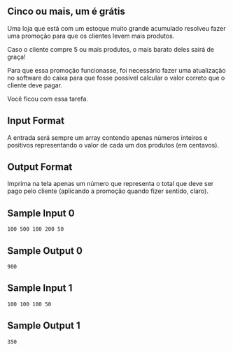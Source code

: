 ## Cinco ou mais, um é grátis

Uma loja que está com um estoque muito grande acumulado resolveu fazer uma promoção para que os clientes levem mais produtos.

Caso o cliente compre 5 ou mais produtos, o mais barato deles sairá de graça!

Para que essa promoção funcionasse, foi necessário fazer uma atualização no software do caixa para que fosse possível calcular o valor correto que o cliente deve pagar.

Você ficou com essa tarefa.

## Input Format

A entrada será sempre um array contendo apenas números inteiros e positivos representando o valor de cada um dos produtos (em centavos).

## Output Format

Imprima na tela apenas um número que representa o total que deve ser pago pelo cliente (aplicando a promoção quando fizer sentido, claro).

## Sample Input 0
``````
100 500 100 200 50
``````
## Sample Output 0
``````
900
``````
## Sample Input 1
``````
100 100 100 50
``````
## Sample Output 1
``````
350